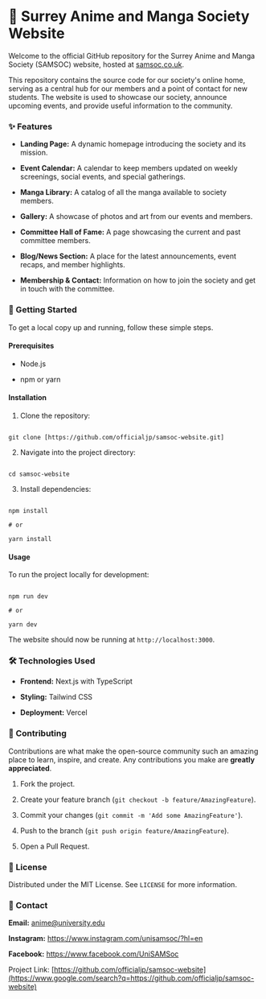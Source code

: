 # 🍣 Surrey Anime and Manga Society Website

Welcome to the official GitHub repository for the Surrey Anime and Manga Society (SAMSOC) website, hosted at [samsoc.co.uk](https://samsoc.co.uk).

This repository contains the source code for our society's online home, serving as a central hub for our members and a point of contact for new students. The website is used to showcase our society, announce upcoming events, and provide useful information to the community.

### ✨ Features

* **Landing Page:** A dynamic homepage introducing the society and its mission.

* **Event Calendar:** A calendar to keep members updated on weekly screenings, social events, and special gatherings.

* **Manga Library:** A catalog of all the manga available to society members.

* **Gallery:** A showcase of photos and art from our events and members.

* **Committee Hall of Fame:** A page showcasing the current and past committee members.

* **Blog/News Section:** A place for the latest announcements, event recaps, and member highlights.

* **Membership & Contact:** Information on how to join the society and get in touch with the committee.

### 🚀 Getting Started

To get a local copy up and running, follow these simple steps.

#### Prerequisites

* Node.js

* npm or yarn

#### Installation

1. Clone the repository:

```

git clone [https://github.com/officialjp/samsoc-website.git]

```

2. Navigate into the project directory:

```

cd samsoc-website

```

3. Install dependencies:

```

npm install

# or

yarn install

```

#### Usage

To run the project locally for development:

```

npm run dev

# or

yarn dev

```

The website should now be running at `http://localhost:3000`.

### 🛠️ Technologies Used

* **Frontend:** Next.js with TypeScript

* **Styling:** Tailwind CSS

* **Deployment:** Vercel

### 👋 Contributing

Contributions are what make the open-source community such an amazing place to learn, inspire, and create. Any contributions you make are **greatly appreciated**.

1. Fork the project.

2. Create your feature branch (`git checkout -b feature/AmazingFeature`).

3. Commit your changes (`git commit -m 'Add some AmazingFeature'`).

4. Push to the branch (`git push origin feature/AmazingFeature`).

5. Open a Pull Request.

### 📜 License

Distributed under the MIT License. See `LICENSE` for more information.

### 📝 Contact

**Email:** anime@university.edu

**Instagram:** <https://www.instagram.com/unisamsoc/?hl=en>

**Facebook:** <https://www.facebook.com/UniSAMSoc>

Project Link: [https://github.com/officialjp/samsoc-website](https://www.google.com/search?q=https://github.com/officialjp/samsoc-website)
